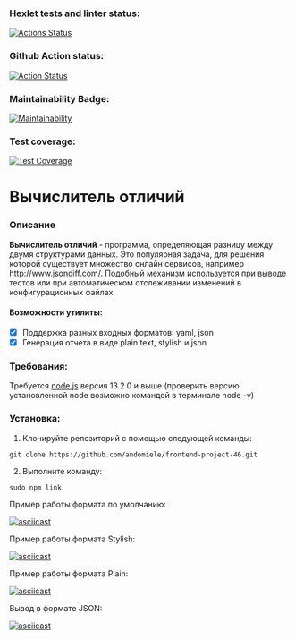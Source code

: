 ### Hexlet tests and linter status:
[![Actions Status](https://github.com/andomiele/frontend-project-46/actions/workflows/hexlet-check.yml/badge.svg)](https://github.com/andomiele/frontend-project-46/actions)

### Github Action status:
[![Action Status](https://github.com/andomiele/frontend-project-46/actions/workflows/nodejs.yml/badge.svg)](https://github.com/andomiele/frontend-project-46/actions)

### Maintainability Badge:
[![Maintainability](https://api.codeclimate.com/v1/badges/2be8e9df569e19dce7a7/maintainability)](https://codeclimate.com/github/andomiele/frontend-project-46/maintainability)

### Test coverage: 
[![Test Coverage](https://api.codeclimate.com/v1/badges/2be8e9df569e19dce7a7/test_coverage)](https://codeclimate.com/github/andomiele/frontend-project-46/test_coverage)

# Вычислитель отличий

### Описание

**Вычислитель отличий** - программа, определяющая разницу между двумя структурами данных. Это популярная задача, для решения которой существует множество онлайн сервисов, например http://www.jsondiff.com/. Подобный механизм используется при выводе тестов или при автоматическом отслеживании изменений в конфигурационных файлах.

#### Возможности утилиты:

- [x] Поддержка разных входных форматов: yaml, json
- [x] Генерация отчета в виде plain text, stylish и json

### Требования: 

Требуется [node.js](https://nodejs.org/en) версия 13.2.0 и выше (проверить версию установленной node возможно командой в терминале node -v)

### Установка:  

1. Клонируйте репозиторий с помощью следующей команды:

```
git clone https://github.com/andomiele/frontend-project-46.git

```
2. Выполните команду: 

```
sudo npm link

```

Пример работы формата по умолчанию:

[![asciicast](https://asciinema.org/a/hWoRQdJo5ReQ7FWYAeMEZF4iF.svg)](https://asciinema.org/a/hWoRQdJo5ReQ7FWYAeMEZF4iF)

Пример работы формата Stylish: 

[![asciicast](https://asciinema.org/a/Io85wT1TvGk44hWkL7m1FERXU.svg)](https://asciinema.org/a/Io85wT1TvGk44hWkL7m1FERXU)

Пример работы формата Plain: 

[![asciicast](https://asciinema.org/a/LaTGttmjNhIej3wLOsLIwJ6J6.svg)](https://asciinema.org/a/LaTGttmjNhIej3wLOsLIwJ6J6)

Вывод в формате JSON:

[![asciicast](https://asciinema.org/a/mtMApxdyTbMUAixTyIzBYzBo2.svg)](https://asciinema.org/a/mtMApxdyTbMUAixTyIzBYzBo2)